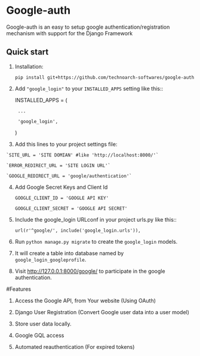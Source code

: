 # Google-auth
Google-auth is an easy to setup google authentication/registration mechanism with support for the Django Framework



Quick start
-----------

1. Installation:

    `pip install git+https://github.com/technoarch-softwares/google-auth`

2. Add `"google_login"` to your `INSTALLED_APPS` setting like this::

    INSTALLED_APPS = (
    
        ...
    
        'google_login',
    
    )
    
3.   Add this lines to your project settings file:   
    
    `SITE_URL = 'SITE DOMIAN' #like 'http://localhost:8000/'`
    
    `ERROR_REDIRECT_URL = 'SITE LOGIN URL'`

    `GOOGLE_REDIRECT_URL = 'google/authentication'`

4.  Add Google Secret Keys and Client Id    
    
    `GOOGLE_CLIENT_ID = 'GOOGLE API KEY'`
    
    `GOOGLE_CLIENT_SECRET = 'GOOGLE API SECRET'`
    

5. Include the google_login URLconf in your project urls.py like this::

    `url(r'^google/', include('google_login.urls')),`

6. Run `python manage.py migrate` to create the `google_login` models.

7. It will create a table into database named by `google_login_googleprofile`.

8. Visit http://127.0.0.1:8000/google/ to participate in the google authentication.

#Features

1. Access the Google API, from Your website (Using OAuth)
        
2. Django User Registration (Convert Google user data into a user model)

3. Store user data locally.

4. Google GQL access

5. Automated reauthentication (For expired tokens)
